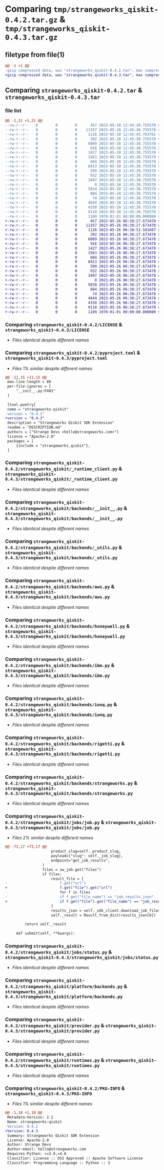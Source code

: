 # Comparing `tmp/strangeworks_qiskit-0.4.2.tar.gz` & `tmp/strangeworks_qiskit-0.4.3.tar.gz`

## filetype from file(1)

```diff
@@ -1 +1 @@
-gzip compressed data, was "strangeworks_qiskit-0.4.2.tar", max compression
+gzip compressed data, was "strangeworks_qiskit-0.4.3.tar", max compression
```

## Comparing `strangeworks_qiskit-0.4.2.tar` & `strangeworks_qiskit-0.4.3.tar`

### file list

```diff
@@ -1,21 +1,21 @@
--rw-r--r--   0        0        0      457 2023-05-10 12:45:30.755578 strangeworks_qiskit-0.4.2/DESCRIPTION.md
--rw-r--r--   0        0        0    11357 2023-05-10 12:45:30.755578 strangeworks_qiskit-0.4.2/LICENSE
--rw-r--r--   0        0        0     1126 2023-05-10 12:45:43.763761 strangeworks_qiskit-0.4.2/pyproject.toml
--rw-r--r--   0        0        0      392 2023-05-10 12:45:30.755578 strangeworks_qiskit-0.4.2/strangeworks_qiskit/__init__.py
--rw-r--r--   0        0        0     6009 2023-05-10 12:45:30.755578 strangeworks_qiskit-0.4.2/strangeworks_qiskit/_runtime_client.py
--rw-r--r--   0        0        0      916 2023-05-10 12:45:30.755578 strangeworks_qiskit-0.4.2/strangeworks_qiskit/backends/__init__.py
--rw-r--r--   0        0        0     1427 2023-05-10 12:45:30.755578 strangeworks_qiskit-0.4.2/strangeworks_qiskit/backends/_utils.py
--rw-r--r--   0        0        0     1563 2023-05-10 12:45:30.755578 strangeworks_qiskit-0.4.2/strangeworks_qiskit/backends/aws.py
--rw-r--r--   0        0        0      604 2023-05-10 12:45:30.755578 strangeworks_qiskit-0.4.2/strangeworks_qiskit/backends/honeywell.py
--rw-r--r--   0        0        0     8413 2023-05-10 12:45:30.755578 strangeworks_qiskit-0.4.2/strangeworks_qiskit/backends/ibm.py
--rw-r--r--   0        0        0      599 2023-05-10 12:45:30.755578 strangeworks_qiskit-0.4.2/strangeworks_qiskit/backends/ionq.py
--rw-r--r--   0        0        0      932 2023-05-10 12:45:30.755578 strangeworks_qiskit-0.4.2/strangeworks_qiskit/backends/rigetti.py
--rw-r--r--   0        0        0     3497 2023-05-10 12:45:30.755578 strangeworks_qiskit-0.4.2/strangeworks_qiskit/backends/strangeworks.py
--rw-r--r--   0        0        0        0 2023-05-10 12:45:30.755578 strangeworks_qiskit-0.4.2/strangeworks_qiskit/jobs/__init__.py
--rw-r--r--   0        0        0     5014 2023-05-10 12:45:30.755578 strangeworks_qiskit-0.4.2/strangeworks_qiskit/jobs/job.py
--rw-r--r--   0        0        0      884 2023-05-10 12:45:30.755578 strangeworks_qiskit-0.4.2/strangeworks_qiskit/jobs/status.py
--rw-r--r--   0        0        0       74 2023-05-10 12:45:30.755578 strangeworks_qiskit-0.4.2/strangeworks_qiskit/platform/__init__.py
--rw-r--r--   0        0        0     4649 2023-05-10 12:45:30.755578 strangeworks_qiskit-0.4.2/strangeworks_qiskit/platform/backends.py
--rw-r--r--   0        0        0     4350 2023-05-10 12:45:30.755578 strangeworks_qiskit-0.4.2/strangeworks_qiskit/provider.py
--rw-r--r--   0        0        0     9110 2023-05-10 12:45:30.755578 strangeworks_qiskit-0.4.2/strangeworks_qiskit/runtimes.py
--rw-r--r--   0        0        0     1109 1970-01-01 00:00:00.000000 strangeworks_qiskit-0.4.2/PKG-INFO
+-rw-r--r--   0        0        0      457 2023-05-26 06:38:27.673478 strangeworks_qiskit-0.4.3/DESCRIPTION.md
+-rw-r--r--   0        0        0    11357 2023-05-26 06:38:27.673478 strangeworks_qiskit-0.4.3/LICENSE
+-rw-r--r--   0        0        0     1126 2023-05-26 06:38:52.581667 strangeworks_qiskit-0.4.3/pyproject.toml
+-rw-r--r--   0        0        0      392 2023-05-26 06:38:27.673478 strangeworks_qiskit-0.4.3/strangeworks_qiskit/__init__.py
+-rw-r--r--   0        0        0     6009 2023-05-26 06:38:27.673478 strangeworks_qiskit-0.4.3/strangeworks_qiskit/_runtime_client.py
+-rw-r--r--   0        0        0      916 2023-05-26 06:38:27.673478 strangeworks_qiskit-0.4.3/strangeworks_qiskit/backends/__init__.py
+-rw-r--r--   0        0        0     1427 2023-05-26 06:38:27.673478 strangeworks_qiskit-0.4.3/strangeworks_qiskit/backends/_utils.py
+-rw-r--r--   0        0        0     1563 2023-05-26 06:38:27.673478 strangeworks_qiskit-0.4.3/strangeworks_qiskit/backends/aws.py
+-rw-r--r--   0        0        0      604 2023-05-26 06:38:27.673478 strangeworks_qiskit-0.4.3/strangeworks_qiskit/backends/honeywell.py
+-rw-r--r--   0        0        0     8413 2023-05-26 06:38:27.673478 strangeworks_qiskit-0.4.3/strangeworks_qiskit/backends/ibm.py
+-rw-r--r--   0        0        0      599 2023-05-26 06:38:27.673478 strangeworks_qiskit-0.4.3/strangeworks_qiskit/backends/ionq.py
+-rw-r--r--   0        0        0      932 2023-05-26 06:38:27.673478 strangeworks_qiskit-0.4.3/strangeworks_qiskit/backends/rigetti.py
+-rw-r--r--   0        0        0     3497 2023-05-26 06:38:27.673478 strangeworks_qiskit-0.4.3/strangeworks_qiskit/backends/strangeworks.py
+-rw-r--r--   0        0        0        0 2023-05-26 06:38:27.673478 strangeworks_qiskit-0.4.3/strangeworks_qiskit/jobs/__init__.py
+-rw-r--r--   0        0        0     5038 2023-05-26 06:38:27.673478 strangeworks_qiskit-0.4.3/strangeworks_qiskit/jobs/job.py
+-rw-r--r--   0        0        0      884 2023-05-26 06:38:27.673478 strangeworks_qiskit-0.4.3/strangeworks_qiskit/jobs/status.py
+-rw-r--r--   0        0        0       74 2023-05-26 06:38:27.673478 strangeworks_qiskit-0.4.3/strangeworks_qiskit/platform/__init__.py
+-rw-r--r--   0        0        0     4649 2023-05-26 06:38:27.673478 strangeworks_qiskit-0.4.3/strangeworks_qiskit/platform/backends.py
+-rw-r--r--   0        0        0     4350 2023-05-26 06:38:27.673478 strangeworks_qiskit-0.4.3/strangeworks_qiskit/provider.py
+-rw-r--r--   0        0        0     9110 2023-05-26 06:38:27.673478 strangeworks_qiskit-0.4.3/strangeworks_qiskit/runtimes.py
+-rw-r--r--   0        0        0     1109 1970-01-01 00:00:00.000000 strangeworks_qiskit-0.4.3/PKG-INFO
```

### Comparing `strangeworks_qiskit-0.4.2/LICENSE` & `strangeworks_qiskit-0.4.3/LICENSE`

 * *Files identical despite different names*

### Comparing `strangeworks_qiskit-0.4.2/pyproject.toml` & `strangeworks_qiskit-0.4.3/pyproject.toml`

 * *Files 1% similar despite different names*

```diff
@@ -11,15 +11,15 @@
 max-line-length = 88
 per-file-ignores = [
     "__init__.py:F401"
 ]
 
 [tool.poetry]
 name = "strangeworks-qiskit"
-version = "0.4.2"
+version = "0.4.3"
 description = "Strangeworks Qiskit SDK Extension"
 readme = "DESCRIPTION.md"
 authors = ["Strange Devs <hello@strangeworks.com>"]
 license = "Apache-2.0"
 packages = [
     {include = "strangeworks_qiskit"},
 ]
```

### Comparing `strangeworks_qiskit-0.4.2/strangeworks_qiskit/_runtime_client.py` & `strangeworks_qiskit-0.4.3/strangeworks_qiskit/_runtime_client.py`

 * *Files identical despite different names*

### Comparing `strangeworks_qiskit-0.4.2/strangeworks_qiskit/backends/__init__.py` & `strangeworks_qiskit-0.4.3/strangeworks_qiskit/backends/__init__.py`

 * *Files identical despite different names*

### Comparing `strangeworks_qiskit-0.4.2/strangeworks_qiskit/backends/_utils.py` & `strangeworks_qiskit-0.4.3/strangeworks_qiskit/backends/_utils.py`

 * *Files identical despite different names*

### Comparing `strangeworks_qiskit-0.4.2/strangeworks_qiskit/backends/aws.py` & `strangeworks_qiskit-0.4.3/strangeworks_qiskit/backends/aws.py`

 * *Files identical despite different names*

### Comparing `strangeworks_qiskit-0.4.2/strangeworks_qiskit/backends/honeywell.py` & `strangeworks_qiskit-0.4.3/strangeworks_qiskit/backends/honeywell.py`

 * *Files identical despite different names*

### Comparing `strangeworks_qiskit-0.4.2/strangeworks_qiskit/backends/ibm.py` & `strangeworks_qiskit-0.4.3/strangeworks_qiskit/backends/ibm.py`

 * *Files identical despite different names*

### Comparing `strangeworks_qiskit-0.4.2/strangeworks_qiskit/backends/ionq.py` & `strangeworks_qiskit-0.4.3/strangeworks_qiskit/backends/ionq.py`

 * *Files identical despite different names*

### Comparing `strangeworks_qiskit-0.4.2/strangeworks_qiskit/backends/rigetti.py` & `strangeworks_qiskit-0.4.3/strangeworks_qiskit/backends/rigetti.py`

 * *Files identical despite different names*

### Comparing `strangeworks_qiskit-0.4.2/strangeworks_qiskit/backends/strangeworks.py` & `strangeworks_qiskit-0.4.3/strangeworks_qiskit/backends/strangeworks.py`

 * *Files identical despite different names*

### Comparing `strangeworks_qiskit-0.4.2/strangeworks_qiskit/jobs/job.py` & `strangeworks_qiskit-0.4.3/strangeworks_qiskit/jobs/job.py`

 * *Files 2% similar despite different names*

```diff
@@ -73,17 +73,17 @@
                     product_slug=self._product_slug,
                     payload={"slug": self._job_slug},
                     endpoint="get_job_results",
                 )
                 files = sw_job.get("files")
                 if files:
                     result_file = [
-                        f.get("url")
+                        f.get("file").get("url")
                         for f in files
-                        if f.get("file_name") == "job_results.json"
+                        if f.get("file").get("file_name") == "job_results.json"
                     ]
                     results_json = self._sdk_client.download_job_files(result_file)
                     self._result = Result.from_dict(results_json[0])
 
         return self._result
 
     def submit(self, **kwargs):
```

### Comparing `strangeworks_qiskit-0.4.2/strangeworks_qiskit/jobs/status.py` & `strangeworks_qiskit-0.4.3/strangeworks_qiskit/jobs/status.py`

 * *Files identical despite different names*

### Comparing `strangeworks_qiskit-0.4.2/strangeworks_qiskit/platform/backends.py` & `strangeworks_qiskit-0.4.3/strangeworks_qiskit/platform/backends.py`

 * *Files identical despite different names*

### Comparing `strangeworks_qiskit-0.4.2/strangeworks_qiskit/provider.py` & `strangeworks_qiskit-0.4.3/strangeworks_qiskit/provider.py`

 * *Files identical despite different names*

### Comparing `strangeworks_qiskit-0.4.2/strangeworks_qiskit/runtimes.py` & `strangeworks_qiskit-0.4.3/strangeworks_qiskit/runtimes.py`

 * *Files identical despite different names*

### Comparing `strangeworks_qiskit-0.4.2/PKG-INFO` & `strangeworks_qiskit-0.4.3/PKG-INFO`

 * *Files 1% similar despite different names*

```diff
@@ -1,10 +1,10 @@
 Metadata-Version: 2.1
 Name: strangeworks-qiskit
-Version: 0.4.2
+Version: 0.4.3
 Summary: Strangeworks Qiskit SDK Extension
 License: Apache-2.0
 Author: Strange Devs
 Author-email: hello@strangeworks.com
 Requires-Python: >=3.9,<4.0
 Classifier: License :: OSI Approved :: Apache Software License
 Classifier: Programming Language :: Python :: 3
```

